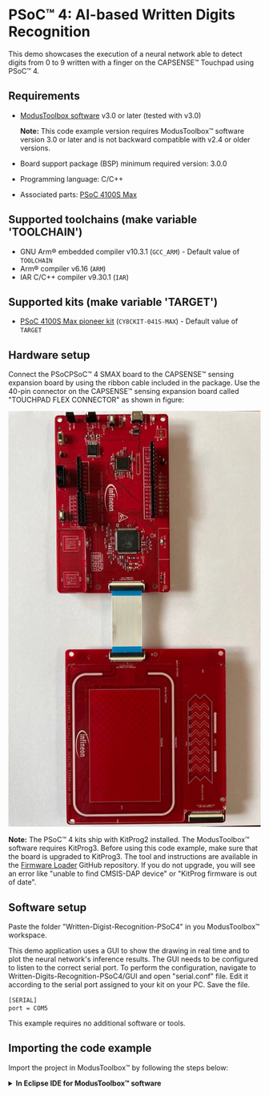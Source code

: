# PSoC&trade; 4: AI-based Written Digits Recognition

This demo showcases the execution of a neural network able to detect digits from 0 to 9 written with a finger on the CAPSENSE&trade; Touchpad using PSoC&trade; 4.


## Requirements

- [ModusToolbox software](https://www.infineon.com/modustoolbox) v3.0 or later (tested with v3.0)

  **Note:** This code example version requires ModusToolbox&trade; software version 3.0 or later and is not backward compatible with v2.4 or older versions.

- Board support package (BSP) minimum required version: 3.0.0
- Programming language: C/C++
- Associated parts: [PSoC 4100S Max](https://www.infineon.com/cms/en/product/microcontroller/32-bit-psoc-arm-cortex-microcontroller/psoc-4-32-bit-arm-cortex-m0-mcu/)

## Supported toolchains (make variable 'TOOLCHAIN')

- GNU Arm&reg; embedded compiler v10.3.1 (`GCC_ARM`) - Default value of `TOOLCHAIN`
- Arm&reg; compiler v6.16 (`ARM`)
- IAR C/C++ compiler v9.30.1 (`IAR`)

## Supported kits (make variable 'TARGET')

- [PSoC 4100S Max pioneer kit](https://www.infineon.com/CY8CKIT-041S-MAX) (`CY8CKIT-041S-MAX`) - Default value of `TARGET`


## Hardware setup

Connect the PSoCPSoC&trade; 4 SMAX board to the CAPSENSE&trade; sensing expansion board by using the ribbon cable included in the package. Use the 40-pin connector on the CAPSENSE&trade; sensing expansion board called "TOUCHPAD FLEX CONNECTOR" as shown in figure:

![Connection ](img/connected_board.jpeg)


**Note:** The PSoC&trade; 4 kits ship with KitProg2 installed. The ModusToolbox&trade; software requires KitProg3. Before using this code example, make sure that the board is upgraded to KitProg3. The tool and instructions are available in the [Firmware Loader](https://github.com/Infineon/Firmware-loader) GitHub repository. If you do not upgrade, you will see an error like "unable to find CMSIS-DAP device" or "KitProg firmware is out of date".

## Software setup

Paste the folder "Written-Digist-Recognition-PSoC4" in you ModusToolbox&trade; workspace.

This demo application uses a GUI to show the drawing in real time and to plot the neural network's inference results. The GUI needs to be configured to listen to the correct serial port. To perform the configuration, navigate to Written-Digits-Recognition-PSoC4/GUI and open "serial.conf" file. Edit it according to the serial port assigned to your kit on your PC. Save the file.

```
[SERIAL]
port = COM5

```

This example requires no additional software or tools.

## Importing the code example

Import the project in ModusToolbox&trade; by following the steps below:

<details><summary><b>In Eclipse IDE for ModusToolbox&trade; software</b></summary>

1. Click the **Import Existing Application In-Place** link in the **Quick Panel** (or, use **File** > **New** > **ModusToolbox&trade; Application**).

2. Select the "Written-Digits-Recognition-PSoC4" folder in your workspace from the **Import ModusToolbox Project** dialog.

3. Click **Finish** and wait for the application import process to complete.

4. In the ModusToolbox&trade; console, run the command `make getlibs` and wait for the execution to be completed.

For more details, see the [Eclipse IDE for ModusToolbox&trade; software user guide](https://www.infineon.com/MTBEclipseIDEUserGuide) (locally available at *{ModusToolbox&trade; software install directory}/docs_{version}/mt_ide_user_guide.pdf*).


## Operation

1. Connect the board to your PC using the provided USB cable through the KitProg3 USB connector.

2. Program the board using one of the following:

   <details><summary><b>Using Eclipse IDE for ModusToolbox&trade; software</b></summary>

      1. Select the application project in the Project Explorer.

      2. In the **Quick Panel**, scroll down, and click **\<Application Name> Program (KitProg3_MiniProg4)**.

   </details>

   <details><summary><b>Using CLI</b></summary>

     From the terminal, execute the `make program` command to build and program the application using the default toolchain to the default target. The default toolchain is specified in the application's Makefile but you can override this value manually:
      ```
      make program TOOLCHAIN=<toolchain>
      ```

      Example:
      ```
      make program TOOLCHAIN=GCC_ARM
      ```
   </details>


3. After programming, the application starts automatically. Navigate to the folder `Written-Digits-Recognition-PSoC4/GUI` and run the **realtime-gui.exe** program by double-clicking it. A terminal window will open and after 10 seconds, the GUI will be displayed.

   **Figure 1. GUI displayed.**

   ![GUI startup](img/gui-startup.jpeg)

4. By keeping the kit oriented vertically, with the USB connector on the upper side and the CAPSENSE&trade; shield near you, use your finger to write a single digit from 0 to 9 on the CAPSENSE&trade; touchpad.
Write the number by trying to exploit the full surface of the shield as shown in the following image:

   **Figure 2. Correct drawing orientation.**
   ![Drawing example](img/drawing_example.jpg)

   You will see the GUI showing your drawing in real time on the `Raw CAPSENSE Output` window: 

   **Figure 3. Real-time drawing being shown.**
   ![Drawing realtime](img/gui-realtime-drawing.jpg)

   When your drawing is complete, simply lift your finger from the touchpad.

5. The neural network will be triggered after 1 second without touch activity. Raw input will be preprocessed and fed into the neural network. The execution will return the confidence value for each digit, and the highest one will be selected as predicted digit:

   **Figure 4. Neural network inference results displayed.**
   ![output](img/gui-output.jpg)

6. Repeat steps 4 and 5 with different digits. The system can tolerate rotations and rescaling of the written digits up to a certain amount. Highest accuracy is obtained when digits are written by exploiting the full surface and keeping the orientation of the board as described above.


## Debugging

You can debug the example to step through the code. In the IDE, use the **\<Application Name> Debug (KitProg3_MiniProg4)** configuration in the **Quick Panel**. For details, see the "Program and debug" section in the [Eclipse IDE for ModusToolbox&trade; software user guide](https://www.infineon.com/MTBEclipseIDEUserGuide).

## Design and implementation

The example is composed by three core components:

1. Firmware responsible for capturing CAPSENSE input and preprocessing
2. TensorFlow Lite Micro library compiled for PSoC4
3. Neural network for performing digits classification


### Firmware block scheme

The firmware has been designed according to the following block scheme. A .pdf file is provided in the  `doc` folder.

![firmware blocks](doc/WDR-PSoC4.png)

The main loop of the application keeps waiting for input data to be ready. If no data is available yet, the CAPSENSE scan loop is executed, where the touchpad waits until a finger is detected. When a finger is detected for the first time, touch coordinates are read and saved in an optimized data structure to keep track of the drawing. When the finger is lift, a timer counts until one second of time is elapsed. If the user keeps drawing, the timer is stopped and will be resumed when the finger will be lift again. Once the timer expires, the "acquired_data" flag is set to True to indicate that the user has finished the drawing. The data is then preprocessed (it is downscaled to match the expected input size for the neural network), and the "data_ready" flag is set to True. 

When the main loop detects the "data_ready" flag to be true, the neural network is called to perform inference on the data. Flags are resetted to prepare for another acquisition.


### TFLM Library porting

To achieve the execution of neural networks on PSoC4, a manual porting of the TensorFlow Lite Micro library has been performed. The library source code is contained in the  `tflm-cmsis` folder. It can be ported on another PSoC4 equipped board by taking care of including the compiler flags set on the Makefile, since they are required for the correct compilation.

### Neural network design

The neural network has been designed specifically by taking into account the constraints of the target device, by applying Tiny-ML oriented design techniques. The optimal architecture has been chosen among differet models of increasing complexity trained on the [MNIST public dataset](https://en.wikipedia.org/wiki/MNIST_database). The model is a standard Convolutional Neural Network with the following architecture:

![Model](img/model.jpg)

The model has a total of 5114 parameters.

After training the neural network on the MNIST dataset, a fine-tuning of the model has been performed on a custom dataset collected directly from the CAPSENSE&trade; touchpad.
Fine-tuning training ended with the following loss and accuracy values:

```
Epoch 456/1000
25/25 - 0s - loss: 0.0772 - accuracy: 0.9800 - val_loss: 0.0341 - val_accuracy: 0.9900 - 168ms/epoch - 7ms/step
```

And a testing on a portion of data collected from CAPSENSE&trade; shield showed perfect classification:

```
4/4 [==============================] - 0s 7ms/step - loss: 0.0225 - accuracy: 1.0000

Test accuracy: 100.0%
```

The model has been quantized at 8-bit depth to reduce its size and exported in .cc by using TensorFlow Lite Micro.
The final model requires 5KB of Flash memory to be stored. 

<br>

## Related resources

Resources  | Links
-----------|----------------------------------
Application notes  | [AN79953](https://www.infineon.com/AN79953) – Getting started with PSoC&trade; 4
Code examples  | [Using ModusToolbox&trade; software](https://github.com/Infineon/Code-Examples-for-ModusToolbox-Software) on GitHub <br> [Using PSoC&trade; Creator](https://www.infineon.com/cms/en/design-support/software/code-examples/psoc-3-4-5-code-examples-for-psoc-creator/)
Device documentation | [PSoC&trade; 4 datasheets](https://www.infineon.com/cms/en/search.html#!view=downloads&term=psoc4&doc_group=Data%20Sheet) <br>[PSoC&trade; 4 technical reference manuals](https://www.infineon.com/cms/en/search.html#!view=downloads&term=psoc4&doc_group=Additional%20Technical%20Information)
Development kits | Select your kits from the [Evaluation Board Finder](https://www.infineon.com/cms/en/design-support/finder-selection-tools/product-finder/evaluation-board) page.
Libraries on GitHub | [mtb-pdl-cat2](https://github.com/Infineon/mtb-pdl-cat2) – PSoC&trade; 4 peripheral driver library (PDL)<br> [mtb-hal-cat2](https://github.com/Infineon/mtb-hal-cat2) – Hardware abstraction layer (HAL) library
Middleware on GitHub | [capsense](https://github.com/Infineon/capsense) – CAPSENSE&trade; library and documents <br>
Tools  | [ModusToolbox&trade; software](https://www.infineon.com/modustoolbox) – ModusToolbox&trade; software is a collection of easy-to-use software and tools enabling rapid development with Infineon MCUs, covering applications from embedded sense and control to wireless and cloud-connected systems using AIROC&trade; Wi-Fi and Bluetooth® connectivity devices. <br /> [PSoC&trade; Creator](https://www.infineon.com/cms/en/design-support/tools/sdk/psoc-software/psoc-creator/) – IDE for PSoC&trade; and FM0+ MCU development

<br />


## Other resources

Infineon provides a wealth of data at www.infineon.com to help you select the right device, and quickly and effectively integrate it into your design.

## Document history

Document title: *CE230635* - *PSoC&trade; 4: Hello world*

 Version | Description of change
 ------- | ---------------------
 1.0.0   | New code example
 1.1.0   | Added support for new kits
 2.0.0   | Major update to support ModusToolbox&trade; v3.0. <br> This version is not backward compatible with previous versions of ModusToolbox&trade; software.

<br />

---------------------------------------------------------

© Cypress Semiconductor Corporation, 2020-2022. This document is the property of Cypress Semiconductor Corporation, an Infineon Technologies company, and its affiliates ("Cypress").  This document, including any software or firmware included or referenced in this document ("Software"), is owned by Cypress under the intellectual property laws and treaties of the United States and other countries worldwide.  Cypress reserves all rights under such laws and treaties and does not, except as specifically stated in this paragraph, grant any license under its patents, copyrights, trademarks, or other intellectual property rights.  If the Software is not accompanied by a license agreement and you do not otherwise have a written agreement with Cypress governing the use of the Software, then Cypress hereby grants you a personal, non-exclusive, nontransferable license (without the right to sublicense) (1) under its copyright rights in the Software (a) for Software provided in source code form, to modify and reproduce the Software solely for use with Cypress hardware products, only internally within your organization, and (b) to distribute the Software in binary code form externally to end users (either directly or indirectly through resellers and distributors), solely for use on Cypress hardware product units, and (2) under those claims of Cypress’s patents that are infringed by the Software (as provided by Cypress, unmodified) to make, use, distribute, and import the Software solely for use with Cypress hardware products.  Any other use, reproduction, modification, translation, or compilation of the Software is prohibited.
<br />
TO THE EXTENT PERMITTED BY APPLICABLE LAW, CYPRESS MAKES NO WARRANTY OF ANY KIND, EXPRESS OR IMPLIED, WITH REGARD TO THIS DOCUMENT OR ANY SOFTWARE OR ACCOMPANYING HARDWARE, INCLUDING, BUT NOT LIMITED TO, THE IMPLIED WARRANTIES OF MERCHANTABILITY AND FITNESS FOR A PARTICULAR PURPOSE.  No computing device can be absolutely secure.  Therefore, despite security measures implemented in Cypress hardware or software products, Cypress shall have no liability arising out of any security breach, such as unauthorized access to or use of a Cypress product. CYPRESS DOES NOT REPRESENT, WARRANT, OR GUARANTEE THAT CYPRESS PRODUCTS, OR SYSTEMS CREATED USING CYPRESS PRODUCTS, WILL BE FREE FROM CORRUPTION, ATTACK, VIRUSES, INTERFERENCE, HACKING, DATA LOSS OR THEFT, OR OTHER SECURITY INTRUSION (collectively, "Security Breach").  Cypress disclaims any liability relating to any Security Breach, and you shall and hereby do release Cypress from any claim, damage, or other liability arising from any Security Breach.  In addition, the products described in these materials may contain design defects or errors known as errata which may cause the product to deviate from published specifications. To the extent permitted by applicable law, Cypress reserves the right to make changes to this document without further notice. Cypress does not assume any liability arising out of the application or use of any product or circuit described in this document. Any information provided in this document, including any sample design information or programming code, is provided only for reference purposes.  It is the responsibility of the user of this document to properly design, program, and test the functionality and safety of any application made of this information and any resulting product.  "High-Risk Device" means any device or system whose failure could cause personal injury, death, or property damage.  Examples of High-Risk Devices are weapons, nuclear installations, surgical implants, and other medical devices.  "Critical Component" means any component of a High-Risk Device whose failure to perform can be reasonably expected to cause, directly or indirectly, the failure of the High-Risk Device, or to affect its safety or effectiveness.  Cypress is not liable, in whole or in part, and you shall and hereby do release Cypress from any claim, damage, or other liability arising from any use of a Cypress product as a Critical Component in a High-Risk Device. You shall indemnify and hold Cypress, including its affiliates, and its directors, officers, employees, agents, distributors, and assigns harmless from and against all claims, costs, damages, and expenses, arising out of any claim, including claims for product liability, personal injury or death, or property damage arising from any use of a Cypress product as a Critical Component in a High-Risk Device. Cypress products are not intended or authorized for use as a Critical Component in any High-Risk Device except to the limited extent that (i) Cypress’s published data sheet for the product explicitly states Cypress has qualified the product for use in a specific High-Risk Device, or (ii) Cypress has given you advance written authorization to use the product as a Critical Component in the specific High-Risk Device and you have signed a separate indemnification agreement.
<br />
Cypress, the Cypress logo, and combinations thereof, WICED, ModusToolbox, PSoC, CapSense, EZ-USB, F-RAM, and Traveo are trademarks or registered trademarks of Cypress or a subsidiary of Cypress in the United States or in other countries. For a more complete list of Cypress trademarks, visit cypress.com. Other names and brands may be claimed as property of their respective owners.
